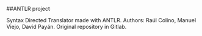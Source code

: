 ##ANTLR project

Syntax Directed Translator made with ANTLR. Authors: Raúl Colino, Manuel Viejo, David Payán. Original repository in Gitlab.
